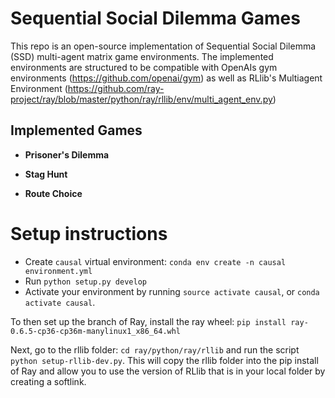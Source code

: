 
# Sequential Social Dilemma Games
This repo is an open-source implementation of Sequential Social Dilemma (SSD) multi-agent matrix game environments.
The implemented environments are structured to be compatible with OpenAIs gym environments (https://github.com/openai/gym) as well as RLlib's Multiagent Environment (https://github.com/ray-project/ray/blob/master/python/ray/rllib/env/multi_agent_env.py)

## Implemented Games

* **Prisoner's Dilemma**

* **Stag Hunt**

* **Route Choice**

# Setup instructions
* Create `causal` virtual environment: `conda env create -n causal environment.yml`
* Run `python setup.py develop`
* Activate your environment by running `source activate causal`, or `conda activate causal`.

To then set up the branch of Ray, install the ray wheel:
`pip install ray-0.6.5-cp36-cp36m-manylinux1_x86_64.whl`

Next, go to the rllib folder:
` cd ray/python/ray/rllib ` and run the script `python setup-rllib-dev.py`. This will copy the rllib folder into the pip install of Ray and allow you to use the version of RLlib that is in your local folder by creating a softlink. 

